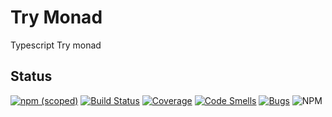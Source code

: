 # Try Monad
Typescript Try monad

## Status

[![npm (scoped)](https://img.shields.io/npm/v/@kirekov/try-monad)](https://www.npmjs.com/package/@kirekov/try-monad)
[![Build Status](https://travis-ci.com/SimonHarmonicMinor/try-monad.svg?branch=master)](https://travis-ci.com/SimonHarmonicMinor/try-monad)
[![Coverage](https://sonarcloud.io/api/project_badges/measure?project=SimonHarmonicMinor_try-monad&metric=coverage)](https://sonarcloud.io/dashboard?id=SimonHarmonicMinor_try-monad)
[![Code Smells](https://sonarcloud.io/api/project_badges/measure?project=SimonHarmonicMinor_try-monad&metric=code_smells)](https://sonarcloud.io/dashboard?id=SimonHarmonicMinor_try-monad)
[![Bugs](https://sonarcloud.io/api/project_badges/measure?project=SimonHarmonicMinor_try-monad&metric=bugs)](https://sonarcloud.io/dashboard?id=SimonHarmonicMinor_try-monad)
![NPM](https://img.shields.io/npm/l/@kirekov/try-monad)
